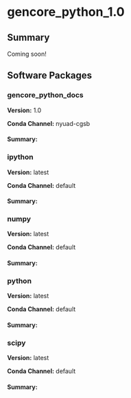 # gencore_python_1.0
## Summary

Coming soon!

## Software Packages

### gencore_python_docs
**Version:** 1.0

**Conda Channel:** nyuad-cgsb

#### Summary:




### ipython
**Version:** latest

**Conda Channel:** default

#### Summary:




### numpy
**Version:** latest

**Conda Channel:** default

#### Summary:




### python
**Version:** latest

**Conda Channel:** default

#### Summary:




### scipy
**Version:** latest

**Conda Channel:** default

#### Summary:




